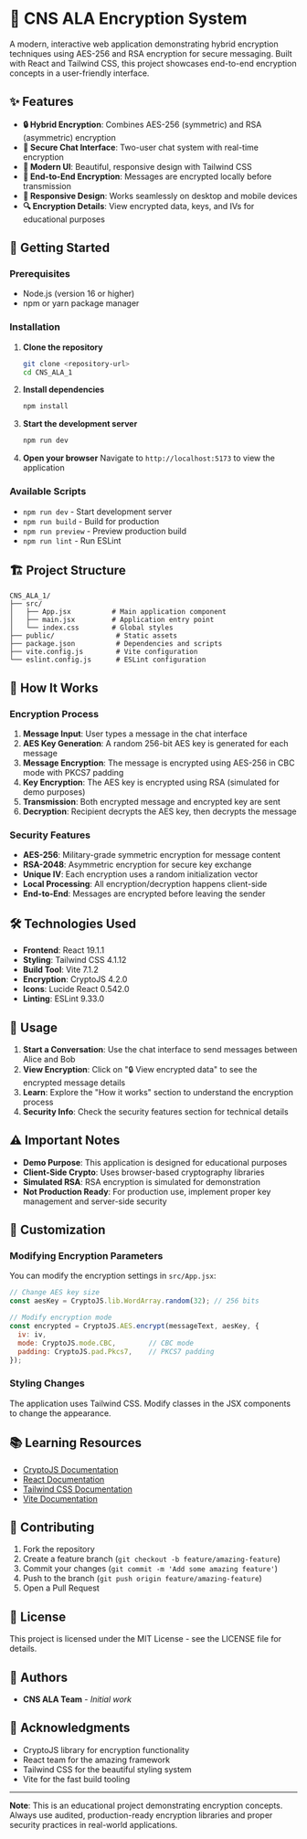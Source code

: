 # 🔐 CNS ALA Encryption System

A modern, interactive web application demonstrating hybrid encryption techniques using AES-256 and RSA encryption for secure messaging. Built with React and Tailwind CSS, this project showcases end-to-end encryption concepts in a user-friendly interface.

## ✨ Features

- **🔒 Hybrid Encryption**: Combines AES-256 (symmetric) and RSA (asymmetric) encryption
- **💬 Secure Chat Interface**: Two-user chat system with real-time encryption
- **🎨 Modern UI**: Beautiful, responsive design with Tailwind CSS
- **🔐 End-to-End Encryption**: Messages are encrypted locally before transmission
- **📱 Responsive Design**: Works seamlessly on desktop and mobile devices
- **🔍 Encryption Details**: View encrypted data, keys, and IVs for educational purposes

## 🚀 Getting Started

### Prerequisites

- Node.js (version 16 or higher)
- npm or yarn package manager

### Installation

1. **Clone the repository**
   ```bash
   git clone <repository-url>
   cd CNS_ALA_1
   ```

2. **Install dependencies**
   ```bash
   npm install
   ```

3. **Start the development server**
   ```bash
   npm run dev
   ```

4. **Open your browser**
   Navigate to `http://localhost:5173` to view the application

### Available Scripts

- `npm run dev` - Start development server
- `npm run build` - Build for production
- `npm run preview` - Preview production build
- `npm run lint` - Run ESLint

## 🏗️ Project Structure

```
CNS_ALA_1/
├── src/
│   ├── App.jsx          # Main application component
│   ├── main.jsx         # Application entry point
│   └── index.css        # Global styles
├── public/               # Static assets
├── package.json          # Dependencies and scripts
├── vite.config.js        # Vite configuration
└── eslint.config.js      # ESLint configuration
```

## 🔐 How It Works

### Encryption Process

1. **Message Input**: User types a message in the chat interface
2. **AES Key Generation**: A random 256-bit AES key is generated for each message
3. **Message Encryption**: The message is encrypted using AES-256 in CBC mode with PKCS7 padding
4. **Key Encryption**: The AES key is encrypted using RSA (simulated for demo purposes)
5. **Transmission**: Both encrypted message and encrypted key are sent
6. **Decryption**: Recipient decrypts the AES key, then decrypts the message

### Security Features

- **AES-256**: Military-grade symmetric encryption for message content
- **RSA-2048**: Asymmetric encryption for secure key exchange
- **Unique IV**: Each encryption uses a random initialization vector
- **Local Processing**: All encryption/decryption happens client-side
- **End-to-End**: Messages are encrypted before leaving the sender

## 🛠️ Technologies Used

- **Frontend**: React 19.1.1
- **Styling**: Tailwind CSS 4.1.12
- **Build Tool**: Vite 7.1.2
- **Encryption**: CryptoJS 4.2.0
- **Icons**: Lucide React 0.542.0
- **Linting**: ESLint 9.33.0

## 📱 Usage

1. **Start a Conversation**: Use the chat interface to send messages between Alice and Bob
2. **View Encryption**: Click on "🔒 View encrypted data" to see the encrypted message details
3. **Learn**: Explore the "How it works" section to understand the encryption process
4. **Security Info**: Check the security features section for technical details

## ⚠️ Important Notes

- **Demo Purpose**: This application is designed for educational purposes
- **Client-Side Crypto**: Uses browser-based cryptography libraries
- **Simulated RSA**: RSA encryption is simulated for demonstration
- **Not Production Ready**: For production use, implement proper key management and server-side security

## 🔧 Customization

### Modifying Encryption Parameters

You can modify the encryption settings in `src/App.jsx`:

```javascript
// Change AES key size
const aesKey = CryptoJS.lib.WordArray.random(32); // 256 bits

// Modify encryption mode
const encrypted = CryptoJS.AES.encrypt(messageText, aesKey, {
  iv: iv,
  mode: CryptoJS.mode.CBC,        // CBC mode
  padding: CryptoJS.pad.Pkcs7,    // PKCS7 padding
});
```

### Styling Changes

The application uses Tailwind CSS. Modify classes in the JSX components to change the appearance.

## 📚 Learning Resources

- [CryptoJS Documentation](https://cryptojs.gitbook.io/docs/)
- [React Documentation](https://react.dev/)
- [Tailwind CSS Documentation](https://tailwindcss.com/docs)
- [Vite Documentation](https://vitejs.dev/)

## 🤝 Contributing

1. Fork the repository
2. Create a feature branch (`git checkout -b feature/amazing-feature`)
3. Commit your changes (`git commit -m 'Add some amazing feature'`)
4. Push to the branch (`git push origin feature/amazing-feature`)
5. Open a Pull Request

## 📄 License

This project is licensed under the MIT License - see the LICENSE file for details.

## 👥 Authors

- **CNS ALA Team** - *Initial work*

## 🙏 Acknowledgments

- CryptoJS library for encryption functionality
- React team for the amazing framework
- Tailwind CSS for the beautiful styling system
- Vite for the fast build tooling

---

**Note**: This is an educational project demonstrating encryption concepts. Always use audited, production-ready encryption libraries and proper security practices in real-world applications.
